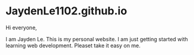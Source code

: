 # JaydenLe1102.github.io
Hi everyone,

I am Jayden Le. This is my personal website. I am just getting started with learning web development. Pleaset take it  easy on me.


